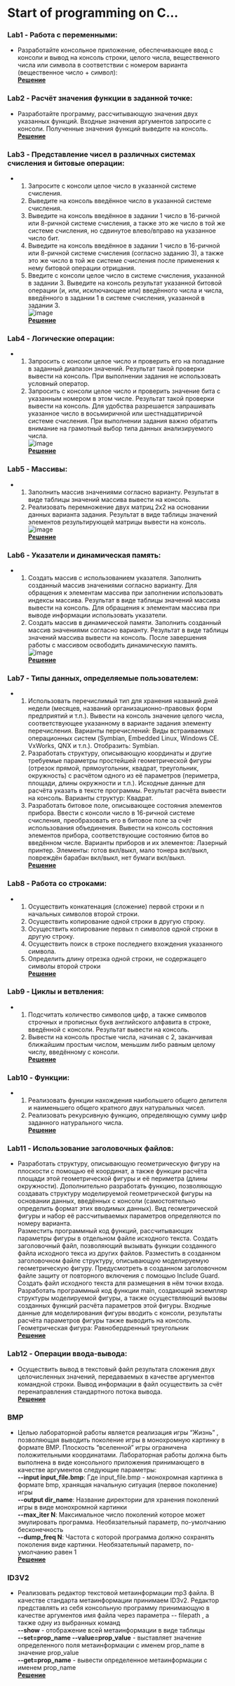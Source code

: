 # Start of programming on C...
### Lab1 - Работа с переменными:
  - Разработайте консольное приложение, обеспечивающее ввод с консоли и вывод на консоль строки, целого числа, вещественного числа или символа в соответствии с номером варианта (вещественное число + символ):  <br />
    [**Решение**](https://github.com/necha143/basics-of-programming/blob/main/lab1.c) <br />
### Lab2 - Расчёт значения функции в заданной точке:
  - Разработайте программу, рассчитывающую значения двух указанных функций. Входные значения аргументов запросите с консоли. Полученные значения функций выведите на консоль. <br />
    [**Решение**](https://github.com/necha143/basics-of-programming/blob/main/lab2.c) <br />
### Lab3 - Представление чисел в различных системах счисления и битовые операции:
  - 1.	Запросите с консоли целое число в указанной системе счисления.
    2.	Выведите на консоль введённое число в указанной системе счисления.
    3.	Выведите на консоль введённое в задании 1 число в 16-ричной или 8-ричной системе счисления, а также это же число в той же системе счисления, но сдвинутое влево/вправо на указанное число бит.
    4.	Выведите на консоль введённое в задании 1 число в 16-ричной или 8-ричной системе счисления (согласно заданию 3), а также это же число в той же системе счисления после применения к нему битовой операции отрицания.
    5.	Введите с консоли целое число в системе счисления, указанной в задании 3. Выведите на консоль результат указанной битовой операции (и, или, исключающее или) введённого числа и числа, введённого в задании 1 в системе счисления, указанной в задании 3. <br />
    ![image](https://user-images.githubusercontent.com/113212609/196534840-6b365b78-ef82-4856-bb9a-16a2758e608c.png) <br />
    [**Решение**](https://github.com/necha143/basics-of-programming/blob/main/lab3.c) <br />
### Lab4 - Логические операции:
  - 1.	Запросить с консоли целое число и проверить его на попадание в заданный диапазон значений. Результат такой проверки вывести на консоль. При выполнении задания не использовать условный оператор.
    2.	Запросить с консоли целое число и проверить значение бита с указанным номером в этом числе. Результат такой проверки вывести на консоль. Для удобства разрешается запрашивать указанное число в восьмиричной или шестнадцатиричой системе счисления. При выполнении задания важно обратить внимание на грамотный выбор типа данных анализируемого числа. <br />
    ![image](https://user-images.githubusercontent.com/113212609/196535088-ae0b1ceb-e152-4349-bb28-baf094236d08.png) <br />
    [**Решение**](https://github.com/necha143/basics-of-programming/blob/main/lab4.c) <br />
### Lab5 - Массивы:
  - 1.	Заполнить массив значениями согласно варианту. Результат в виде таблицы значений массива вывести на консоль.
    2.	Реализовать перемножение двух матриц 2х2 на основании данных варианта задания. Результат в виде таблицы значений элементов результирующей матрицы вывести на консоль. <br />
    ![image](https://user-images.githubusercontent.com/113212609/196535353-3985810a-5d98-4c47-b768-2d17fcbdef4c.png) <br />
    [**Решение**](https://github.com/necha143/basics-of-programming/blob/main/lab5.c) <br />
### Lab6 - Указатели и динамическая память:
  - 1.	Создать массив с использованием указателя. Заполнить созданный массив значениями согласно варианту. Для обращения к элементам массива при заполнении использовать индексы массива. Результат в виде таблицы значений массива вывести на консоль. Для обращения к элементам массива при выводе информации использовать указатели.
    2.	Создать массив в динамической памяти. Заполнить созданный массив значениями согласно варианту. Результат в виде таблицы значений массива вывести на консоль. После завершения работы с массивом освободить динамическую память. <br />
    ![image](https://user-images.githubusercontent.com/113212609/196535578-87c0e745-e29d-4cbf-83aa-55c15de46010.png) <br />
    [**Решение**](https://github.com/necha143/basics-of-programming/blob/main/lab6.c) <br />
### Lab7 - Типы данных, определяемые пользователем:
  - 1.	Использовать перечислимый тип для хранения названий дней недели (месяцев, названий организационно-правовых форм предприятий и т.п.). Вывести на консоль значение целого числа, соответствующее указанному в варианте задания элементу перечисления.
Варианты перечислений: Виды встраиваемых операционных систем (Symbian, Embedded Linux, Windows CE. VxWorks, QNX и т.п.). Отобразить: Symbian.
    2.	Разработать структуру, описывающую координаты и другие требуемые параметры простейшей геометрической фигуры (отрезок прямой, прямоугольник, квадрат, треугольник, окружность) с расчётом одного из её параметров (периметра, площади, длины окружности и т.п.). Исходные данные для расчёта указать в тексте программы. Результат расчёта вывести на консоль.
Варианты структур: Квадрат.
    3.	Разработать битовое поле, описывающее состояния элементов прибора. Ввести с консоли число в 16-ричной системе счисления, преобразовать его в битовое поле за счёт использования объединения. Вывести на консоль состояния элементов прибора, соответствующие состоянию битов во введённом числе.
Варианты приборов и их элементов: Лазерный принтер. Элементы: готов вкл/выкл, мало тонера вкл/выкл, повреждён барабан вкл/выкл, нет бумаги вкл/выкл. <br />
    [**Решение**](https://github.com/necha143/basics-of-programming/blob/main/lab7.c) <br />
### Lab8 - Работа со строками:
  -  1.	Осуществить конкатенация (сложение) первой строки и n начальных символов второй строки.
     2.	Осуществить копирование одной строки в другую строку.
     3.	Осуществить копирование первых n символов одной строки в другую строку.
     4.	Осуществить поиск в строке последнего вхождения указанного символа.
     5.	Определить длину отрезка одной строки, не содержащего символы второй строки <br />
     [**Решение**](https://github.com/necha143/basics-of-programming/blob/main/lab8.c) <br />
### Lab9 - Циклы и ветвления:
  - 1.	Подсчитать количество символов цифр, а также символов строчных и прописных букв английского алфавита в строке, введённой с консоли. Результат вывести на консоль.
    2.	Вывести на консоль простые числа, начиная с 2, заканчивая ближайшим простым числом, меньшим либо равным целому числу, введённому с консоли. <br />
    [**Решение**](https://github.com/necha143/basics-of-programming/blob/main/lab9.c) <br />
### Lab10 - Функции:
  - 1.  Реализовать функции нахождения наибольшего общего делителя и наименьшего общего кратного двух натуральных чисел. <br />
    2.  Реализовать рекурсивную функцию, определяющую сумму цифр заданного натурального числа. <br />
    [**Решение**](https://github.com/necha143/basics-of-programming/blob/main/lab10.c) <br />
### Lab11 - Использование заголовочных файлов:
  - Разработать структуру, описывающую геометрическую фигуру на плоскости с помощью её координат, а также функции расчёта площади этой геометрической фигуры и её периметра (длины окружности). Дополнительно разработать функцию, позволяющую создавать структуру моделируемой геометрической фигуры на основании данных, введённых с консоли (самостоятельно определить формат этих вводимых данных). Вид геометрической фигуры и набор её рассчитываемых параметров определяются по номеру варианта. <br />
    Разместить программный код функций, рассчитывающих параметры фигуры в отдельном файле исходного текста. Создать заголовочный файл, позволяющий вызывать функции созданного файла исходного текса из других файлов. Разместить в созданном заголовочном файле структуру, описывающую моделируемую геометрическую фигуру. Предусмотреть в созданном заголовочном файле защиту от повторного включения с помощью Include Guard. <br />
    Создать файл исходного текста для размещения в нём точки входа. Разработать программный код функции main, создающий экземпляр структуры моделируемой фигуры, а также осуществляющий вызовы созданных функций расчёта параметров этой фигуры. Входные данные для моделирования фигуры вводить с консоли, результаты расчёта параметров фигуры также выводить на консоль. <br />
    Геометрическая фигура: Равнобердренный треугольник <br />
    [**Решение**](https://github.com/necha143/basics-of-programming/tree/main/lab11) <br />
### Lab12 - Операции ввода-вывода:
  -  Осуществить вывод в текстовый файл результата сложения двух целочисленных значений, передаваемых в качестве аргументов командной строки. Вывод информации в файл осуществить за счёт перенаправления стандартного потока вывода. <br />
    [**Решение**](https://github.com/necha143/basics-of-programming/blob/main/lab12.c) <br />
### BMP
  - Целью лабораторной работы является реализация игры “Жизнь” , позволяющая
выводить поколение игры в монохромную картинку в формате BMP. Плоскость
“вселенной” игры ограничена положительными координатами.
Лабораторная работы должна быть выполнена в виде консольного приложения
принимающего в качестве аргументов следующие параметры: <br />
**--input input_file.bmp**: 
 Где input_file.bmp - монохромная картинка в формате bmp,
хранящая начальную ситуация (первое поколение) игры <br />
**--output dir_name**: 
 Название директории для хранения поколений игры в виде
монохромной картинки <br />
**--max_iter N**: 
 Максимальное число поколений которое может эмулировать
программа. Необязательный параметр, по-умолчанию бесконечность <br />
**--dump_freq N**: 
 Частота с которой программа должно сохранять поколения виде
картинки. Необязательный параметр, по-умолчанию равен 1 <br />
    [**Решение**](https://github.com/necha143/basics-of-programming_1sem/blob/main/BMP.c) <br />
### ID3V2
  - Реализовать редактор текстовой метаинформации mp3
файла. В качестве стандарта метаинформации принимаем ID3v2.
Редактор представлять из себя консольную программу
принимающую в качестве аргументов имя файла через параметра --
filepath , а также одну из выбранных команд <br />
**--show** - отображение всей метаинформации в виде таблицы <br />
**--set=prop_name --value=prop_value** - выставляет значение
определенного поля метаинформации с именем prop_name в
значение prop_value <br />
**--get=prop_name** - вывести определенное метаинформации с именем prop_name <br />
    [**Решение**](https://github.com/necha143/basics-of-programming_1sem/blob/main/ID3V2.c) <br />
